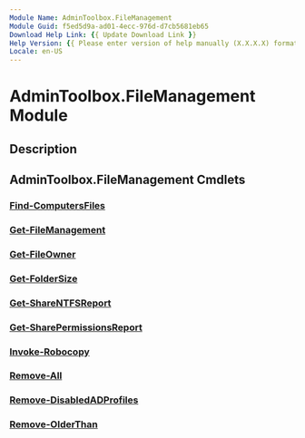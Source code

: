 ```yaml
---
Module Name: AdminToolbox.FileManagement
Module Guid: f5ed5d9a-ad01-4ecc-976d-d7cb5681eb65
Download Help Link: {{ Update Download Link }}
Help Version: {{ Please enter version of help manually (X.X.X.X) format }}
Locale: en-US
---
```


# AdminToolbox.FileManagement Module
## Description


## AdminToolbox.FileManagement Cmdlets
### [Find-ComputersFiles](Find-ComputersFiles.md)


### [Get-FileManagement](Get-FileManagement.md)


### [Get-FileOwner](Get-FileOwner.md)


### [Get-FolderSize](Get-FolderSize.md)


### [Get-ShareNTFSReport](Get-ShareNTFSReport.md)


### [Get-SharePermissionsReport](Get-SharePermissionsReport.md)


### [Invoke-Robocopy](Invoke-Robocopy.md)


### [Remove-All](Remove-All.md)


### [Remove-DisabledADProfiles](Remove-DisabledADProfiles.md)


### [Remove-OlderThan](Remove-OlderThan.md)


